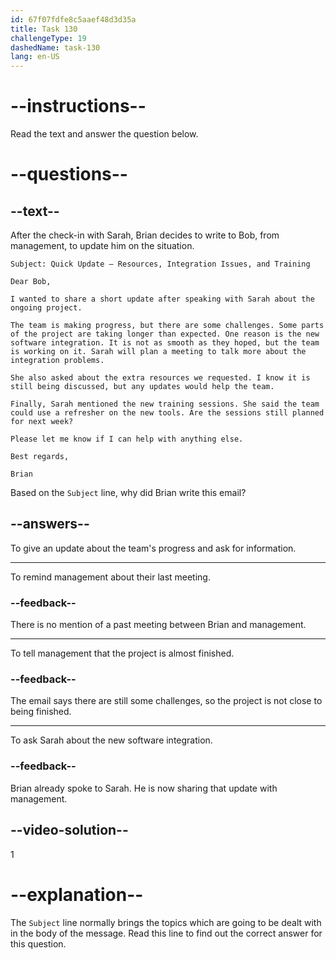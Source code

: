 ```yaml
---
id: 67f07fdfe8c5aaef48d3d35a
title: Task 130
challengeType: 19
dashedName: task-130
lang: en-US
---
```


<!-- READING -->

# --instructions--

Read the text and answer the question below.

# --questions--

## --text--

After the check-in with Sarah, Brian decides to write to Bob, from management, to update him on the situation.

`Subject: Quick Update – Resources, Integration Issues, and Training`

`Dear Bob,`

`I wanted to share a short update after speaking with Sarah about the ongoing project.`

`The team is making progress, but there are some challenges. Some parts of the project are taking longer than expected. One reason is the new software integration. It is not as smooth as they hoped, but the team is working on it. Sarah will plan a meeting to talk more about the integration problems.`

`She also asked about the extra resources we requested. I know it is still being discussed, but any updates would help the team.`

`Finally, Sarah mentioned the new training sessions. She said the team could use a refresher on the new tools. Are the sessions still planned for next week?`

`Please let me know if I can help with anything else.`

`Best regards,`

`Brian`

Based on the `Subject` line, why did Brian write this email?

## --answers--

To give an update about the team's progress and ask for information.

---

To remind management about their last meeting.

### --feedback--

There is no mention of a past meeting between Brian and management.

---

To tell management that the project is almost finished.

### --feedback--

The email says there are still some challenges, so the project is not close to being finished.

---

To ask Sarah about the new software integration.

### --feedback--

Brian already spoke to Sarah. He is now sharing that update with management.

## --video-solution--

1

# --explanation--

The `Subject` line normally brings the topics which are going to be dealt with in the body of the message. Read this line to find out the correct answer for this question.
